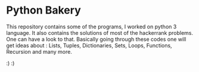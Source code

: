 # Python Bakery
This repository contains some of the programs, I worked on python 3 language.
It also contains the solutions of most of the hackerrank problems. One can have a look to that.
Basically going through these codes one will get ideas about :
Lists, Tuples, Dictionaries, Sets,
Loops, Functions, Recursion and many more.


:)
:)
